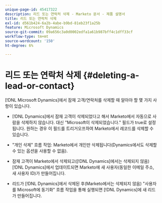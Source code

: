 ```yaml
---
unique-page-id: 45417322
description: 리드 또는 연락처 삭제 - Marketo 문서 - 제품 설명서
title: 리드 또는 연락처 삭제
exl-id: d561b424-6a2b-4abe-b9bd-81eb23f1a25b
feature: Microsoft Dynamics
source-git-commit: 09a656c3a0d0002edfa1a61b987bff4c1dff33cf
workflow-type: tm+mt
source-wordcount: '150'
ht-degree: 6%

---
```


# 리드 또는 연락처 삭제 {#deleting-a-lead-or-contact}

[!DNL Microsoft Dynamics]에서 잠재 고객/연락처를 삭제할 때 알아야 할 몇 가지 사항이 있습니다.

* [!DNL Dynamics]에서 잠재 고객이 삭제되었다고 해서 Marketo에서 자동으로 사람을 삭제하지 않습니다. 대신 &quot;Microsoft이 삭제되었습니다.&quot; 필드가 true로 설정됩니다. 원하는 경우 이 필드를 트리거오프하여 Marketo에서 레코드를 삭제할 수 있습니다.

* &quot;개인 삭제&quot; 흐름 작업: Marketo에서 개인만 삭제됩니다(Dynamics에서도 삭제할 수 있는 옵션을 사용할 수 없음).

* 잠재 고객이 Marketo에서 삭제되고([!DNL Dynamics]에서는 삭제되지 않음) [!DNL Dynamics]에서 업데이트되면 Marketo에 새 사용자(동일한 이메일 주소, 새 사용자 ID)가 만들어집니다.

* 리드가 [!DNL Dynamics]에서 삭제된 후(Marketo에서는 삭제되지 않음) &quot;사용자를 Microsoft에 동기화&quot; 흐름 작업을 통해 실행되면 [!DNL Dynamics]에 새 리드가 만들어집니다.

